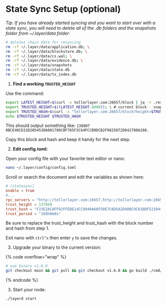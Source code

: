 # State Sync Setup (optional)

_Tip: If you have already started syncing and you want to start over with a state sync, you will need to delete all of the .db folders and the snapshots folder from \~/.layer/data folder:_

```sh
# deletes chain data for resyncing
rm -rf ~/.layer/data/application.db; \
rm -rf ~/.layer/data/blockstore.db; \
rm -rf ~/.layer/data/cs.wal; \
rm -rf ~/.layer/data/evidence.db; \
rm -rf ~/.layer/data/snapshots
rm -rf ~/.layer/data/state.db
rm -rf ~/.layer/data/tx_index.db
```

1. **Find a working `TRUSTED_HEIGHT`**

Use the command:

```sh
export LATEST_HEIGHT=$(curl -s tellorlayer.com:26657/block | jq -r .result.block.header.height); \
export TRUSTED_HEIGHT=$((LATEST_HEIGHT-8000)); \ # current block - snapshot interval set by RPC
export TRUSTED_HASH=$(curl -s "tellorlayer.com:26657/block?height=$TRUSTED_HEIGHT" | jq -r .result.block_id.hash); \
echo $TRUSTED_HEIGHT $TRUSTED_HASH
```

This should output something like: `138807 0BCE40CD31D205453DA001780CBF765F3C64FCCB9DCB2F9825872D042780A288.`

Copy this block and hash and keep it handy for the next step.

2. **Edit config.toml:**

Open your config file with your favorite text editor or nano:

```sh
nano ~/.layer/config/config.toml
```

Scroll or search the document and edit the variables as shown here:

```toml
# [statesync]
enable = true
#...
rpc_servers = "http://tellorlayer.com:26657,http://tellorlayer.com:26657"
trust_height = 137949
trust_hash = "F23E2ACAFF92FFEDE14CC9949A60F50E7C6D5A2D40BC9C838DF523944063294D"
trust_period = "168h0m0s"
```

Be sure to replace the trust\_height and trust\_hash with the block number and hash from step 1.

Exit nano with `ctrl^x` then enter `y` to save the changes.

3. Upgrade your binary to the current version:

{% code overflow="wrap" %}
```bash
# use binary v1.6.0
git checkout main && git pull && git checkout v1.6.0 && go build ./cmd/layerd
```
{% endcode %}

3. Start your node:

```
./layerd start
```
